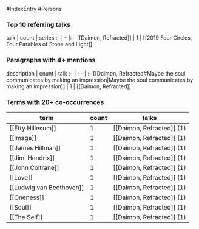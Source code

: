 #IndexEntry #Persons
### Top 10 referring talks
talk | count | series
:- | - |: -
[[Daimon, Refracted]] | 1 | [[2019 Four Circles, Four Parables of Stone and Light]]

### Paragraphs with 4+ mentions
description | count | talk
:- | : - | :-
[[Daimon, Refracted#Maybe the soul communicates by making an impression\|Maybe the soul communicates by making an impression]] | 1 | [[Daimon, Refracted]]

### Terms with 20+ co-occurrences
term | count | talks
-|-|-
[[Etty Hillesum]] | 1 | <span class="counts">[[Daimon, Refracted]] (1)</span> 
[[Image]] | 1 | <span class="counts">[[Daimon, Refracted]] (1)</span> 
[[James Hillman]] | 1 | <span class="counts">[[Daimon, Refracted]] (1)</span> 
[[Jimi Hendrix]] | 1 | <span class="counts">[[Daimon, Refracted]] (1)</span> 
[[John Coltrane]] | 1 | <span class="counts">[[Daimon, Refracted]] (1)</span> 
[[Love]] | 1 | <span class="counts">[[Daimon, Refracted]] (1)</span> 
[[Ludwig van Beethoven]] | 1 | <span class="counts">[[Daimon, Refracted]] (1)</span> 
[[Oneness]] | 1 | <span class="counts">[[Daimon, Refracted]] (1)</span> 
[[Soul]] | 1 | <span class="counts">[[Daimon, Refracted]] (1)</span> 
[[The Self]] | 1 | <span class="counts">[[Daimon, Refracted]] (1)</span> 

